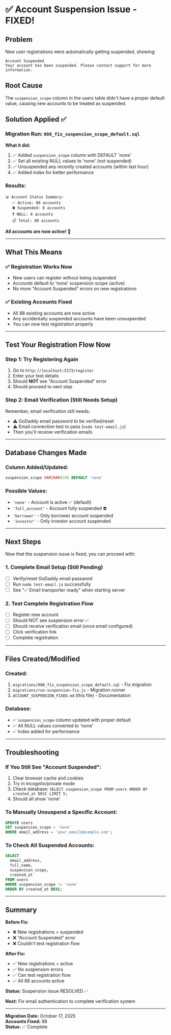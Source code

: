 # ✅ Account Suspension Issue - FIXED!

## Problem
New user registrations were automatically getting suspended, showing:
```
Account Suspended
Your account has been suspended. Please contact support for more information.
```

## Root Cause
The `suspension_scope` column in the users table didn't have a proper default value, causing new accounts to be treated as suspended.

## Solution Applied ✅

### Migration Run: `008_fix_suspension_scope_default.sql`

**What it did:**
1. ✅ Added `suspension_scope` column with DEFAULT 'none'
2. ✅ Set all existing NULL values to 'none' (not suspended)
3. ✅ Unsuspended any recently created accounts (within last hour)
4. ✅ Added index for better performance

### Results:
```
📊 Account Status Summary:
   ✅ Active: 88 accounts
   ⛔ Suspended: 0 accounts
   ❓ NULL: 0 accounts
   📋 Total: 88 accounts
```

**All accounts are now active!** 🎉

---

## What This Means

### ✅ Registration Works Now
- New users can register without being suspended
- Accounts default to 'none' suspension scope (active)
- No more "Account Suspended" errors on new registrations

### ✅ Existing Accounts Fixed
- All 88 existing accounts are now active
- Any accidentally suspended accounts have been unsuspended
- You can now test registration properly

---

## Test Your Registration Flow Now

### Step 1: Try Registering Again
1. Go to `http://localhost:5173/register`
2. Enter your test details
3. Should **NOT** see "Account Suspended" error
4. Should proceed to next step

### Step 2: Email Verification (Still Needs Setup)
Remember, email verification still needs:
- ⚠️ GoDaddy email password to be verified/reset
- ⚠️ Email connection test to pass (`node test-email.js`)
- Then you'll receive verification emails

---

## Database Changes Made

### Column Added/Updated:
```sql
suspension_scope VARCHAR(50) DEFAULT 'none'
```

### Possible Values:
- `'none'` - Account is active ✅ (default)
- `'full_account'` - Account fully suspended ⛔
- `'borrower'` - Only borrower account suspended
- `'investor'` - Only investor account suspended

---

## Next Steps

Now that the suspension issue is fixed, you can proceed with:

### 1. Complete Email Setup (Still Pending)
- [ ] Verify/reset GoDaddy email password
- [ ] Run `node test-email.js` successfully
- [ ] See "✅ Email transporter ready" when starting server

### 2. Test Complete Registration Flow
- [ ] Register new account
- [ ] Should NOT see suspension error ✅
- [ ] Should receive verification email (once email configured)
- [ ] Click verification link
- [ ] Complete registration

---

## Files Created/Modified

### Created:
1. `migrations/008_fix_suspension_scope_default.sql` - Fix migration
2. `migrations/run-suspension-fix.js` - Migration runner
3. `ACCOUNT_SUSPENSION_FIXED.md` (this file) - Documentation

### Database:
- ✅ `suspension_scope` column updated with proper default
- ✅ All NULL values converted to 'none'
- ✅ Index added for performance

---

## Troubleshooting

### If You Still See "Account Suspended":
1. Clear browser cache and cookies
2. Try in incognito/private mode
3. Check database: `SELECT suspension_scope FROM users ORDER BY created_at DESC LIMIT 5;`
4. Should all show 'none'

### To Manually Unsuspend a Specific Account:
```sql
UPDATE users 
SET suspension_scope = 'none' 
WHERE email_address = 'your_email@example.com';
```

### To Check All Suspended Accounts:
```sql
SELECT 
  email_address, 
  full_name, 
  suspension_scope, 
  created_at
FROM users
WHERE suspension_scope != 'none'
ORDER BY created_at DESC;
```

---

## Summary

**Before Fix:**
- ❌ New registrations = suspended
- ❌ "Account Suspended" error
- ❌ Couldn't test registration flow

**After Fix:**
- ✅ New registrations = active
- ✅ No suspension errors
- ✅ Can test registration flow
- ✅ All 88 accounts active

**Status:** Suspension issue RESOLVED ✅

**Next:** Fix email authentication to complete verification system

---

**Migration Date:** October 17, 2025  
**Accounts Fixed:** 88  
**Status:** ✅ Complete
